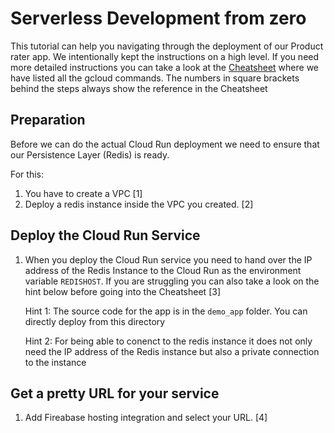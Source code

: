 # Serverless Development from zero

This tutorial can help you navigating through the deployment of our Product rater app.
We intentionally kept the instructions on a high level.
If you need more detailed instructions you can take a look at the [Cheatsheet](CHEATSHEET.md) where we have listed all the gcloud commands.
The numbers in square brackets behind the steps always show the reference in the Cheatsheet

## Preparation

Before we can do the actual Cloud Run deployment we need to ensure that our Persistence Layer (Redis) is ready.

For this:
1. You have to create a VPC [1]
1. Deploy a redis instance inside the VPC you created. [2]

## Deploy the Cloud Run Service

1. When you deploy the Cloud Run service you need to hand over the IP address of the Redis Instance to the Cloud Run as the
   environment variable `REDISHOST`. If you are struggling you can also take a look on the hint below before going into the Cheatsheet [3]

   Hint 1: The source code for the app is in the `demo_app` folder. You can directly deploy from this directory

   Hint 2: For being able to conenct to the redis instance it does not only need the IP address
   of the Redis instance but also a private connection to the instance


## Get a pretty URL for your service

1. Add Fireabase hosting integration and select your URL. [4]
